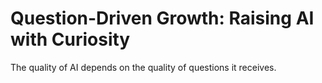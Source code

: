 # Question-Driven Growth: Raising AI with Curiosity

The quality of AI depends on the quality of questions it receives.
